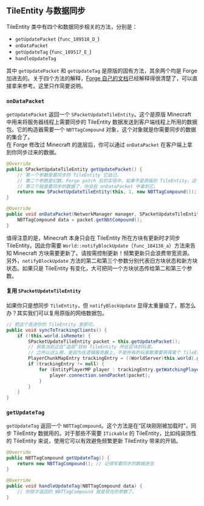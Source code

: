 ## TileEntity 与数据同步

TileEntity 类中有四个和数据同步相关的方法，分别是：

  * `getUpdatePacket` (`func_189518_D_`)
  * `onDataPacket`
  * `getUpdateTag` (`func_189517_E_`)
  * `handleUpdateTag`

其中 `getUpdatePacket` 和 `getUpdateTag` 是原版的固有方法，其余两个均是 Forge 加进去的。关于四个方法的解释，[Forge 自己的文档](http://mcforge.readthedocs.io/en/latest/tileentities/tileentity/)已经解释得很清楚了，可以直接拿来参考。这里只作简要说明。

### `onDataPacket`

`getUpdatePacket` 返回一个 `SPacketUpdateTileEntity`。这个是原版 Minecraft 中用来将服务器线程上需要同步的 TileEntity 数据发送到客户端线程上所用的数据包。它的构造器需要一个 `NBTTagCompound` 对象，这个对象就是你需要同步的数据的集合了。  
在 Forge 修改过 Minecraft 的底层后，你可以通过 `onDataPacket` 在客户端上拿到你同步过来的数据。

```java
@Override
public SPacketUpdateTileEntity getUpdatePacket() {
    // 第一个参数是要同步的 TileEntity 它自己。
    // 第二个参数是幻数，Forge patch 后的实现中，如果不是原版的 TileEntity，这个参数就没有意义。
    // 第三个就是要同步的数据了，你会在 onDataPacket 中拿到它。
    return new SPacketUpdateTileEntity(this, 1, new NBTTagCompound());
}

@Override
public void onDataPacket(NetworkManager manager, SPacketUpdateTileEntity packet) {
    NBTTagCompound data = packet.getNbtCompound();
}
```

值得注意的是，Minecraft 本身只会在 TileEntity 所在方块有更新时才同步 TileEntity。因此你需要 `World::notifyBlockUpdate`（`func_184138_a`）方法来告知 Minecraft 方块需要更新了。请按需控制更新！频繁更新只会浪费带宽资源。  
另外，`notifyBlockUpdate` 方法的第二和第三个参数分别代表旧方块状态和新方块状态。如果只是 TileEntity 有变化，大可把同一个方块状态传给第二和第三个参数。

#### 复用 `SPacketUpdateTileEntity`

如果你只是想同步 `TileEntity`，但 `notifyBlockUpdate` 显得太重量级了，那怎么办？其实我们可以复用原版的网络数据包。

```java
// 把这个丢进你的 TileEntity 里即可。
public void syncToTrackingClients() {
    if (!this.world.isRemote) {
        SPacketUpdateTileEntity packet = this.getUpdatePacket();
        // 获取当前正在“追踪”目标 TileEntity 所在区块的玩家。
        // 之所以这么做，是因为在逻辑服务器上，不是所有的玩家都需要获得某个 TileEntity 更新的信息。
        PlayerChunkMapEntry trackingEntry = ((WorldServer)this.world).getPlayerChunkMap().getEntry(this.pos.getX() >> 4, this.pos.getZ() >> 4);
        if (trackingEntry != null) {
            for (EntityPlayerMP player : trackingEntry.getWatchingPlayers()) {
                player.connection.sendPacket(packet);
            }
        }
    }
}
```

### `getUpdateTag`

`getUpdateTag` 返回一个 `NBTTagCompound`。这个方法是在“区块刚刚被加载时”，同步 TileEntity 数据用的。对于那些不需要 `ITickable` 的 TileEntity，比如纯装饰性的 TileEntity 来说，使用它可以有效避免频繁更新 TileEntity 带来的开销。

```java
@Override
public NBTTagCompound getUpdateTag() {
    return new NBTTagCompound(); // 记得写要同步的数据进去
}

@Override
public void handleUpdateTag(NBTTagCompound data) {
    // 你刚才返回的 NBTTagCompound 就是现在的参数了。
}
```
